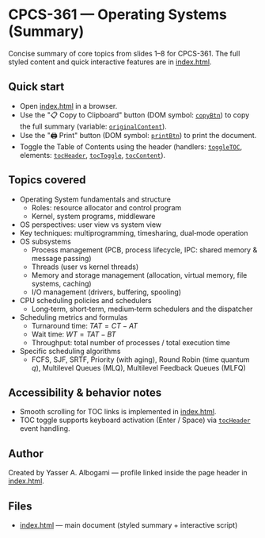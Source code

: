 # CPCS-361 — Operating Systems (Summary)

Concise summary of core topics from slides 1–8 for CPCS-361. The full styled content and quick interactive features are in [index.html](index.html).

## Quick start

- Open [index.html](index.html) in a browser.
- Use the "📋 Copy to Clipboard" button (DOM symbol: [`copyBtn`](index.html)) to copy the full summary (variable: [`originalContent`](index.html)).
- Use the "🖨️ Print" button (DOM symbol: [`printBtn`](index.html)) to print the document.
- Toggle the Table of Contents using the header (handlers: [`toggleTOC`](index.html), elements: [`tocHeader`](index.html), [`tocToggle`](index.html), [`tocContent`](index.html)).

## Topics covered

- Operating System fundamentals and structure
  - Roles: resource allocator and control program
  - Kernel, system programs, middleware
- OS perspectives: user view vs system view
- Key techniques: multiprogramming, timesharing, dual‑mode operation
- OS subsystems
  - Process management (PCB, process lifecycle, IPC: shared memory & message passing)
  - Threads (user vs kernel threads)
  - Memory and storage management (allocation, virtual memory, file systems, caching)
  - I/O management (drivers, buffering, spooling)
- CPU scheduling policies and schedulers
  - Long‑term, short‑term, medium‑term schedulers and the dispatcher
- Scheduling metrics and formulas
  - Turnaround time: $TAT = CT - AT$
  - Wait time: $WT = TAT - BT$
  - Throughput: total number of processes / total execution time
- Specific scheduling algorithms
  - FCFS, SJF, SRTF, Priority (with aging), Round Robin (time quantum $q$), Multilevel Queues (MLQ), Multilevel Feedback Queues (MLFQ)

## Accessibility & behavior notes

- Smooth scrolling for TOC links is implemented in [index.html](index.html).
- TOC toggle supports keyboard activation (Enter / Space) via [`tocHeader`](index.html) event handling.

## Author

Created by Yasser A. Albogami — profile linked inside the page header in [index.html](index.html).

## Files

- [index.html](index.html) — main document (styled summary + interactive script)
